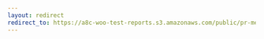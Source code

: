 ```yaml
---
layout: redirect
redirect_to: https://a8c-woo-test-reports.s3.amazonaws.com/public/pr-merge/37459/api/index.html
---
```

